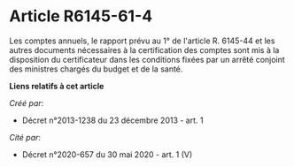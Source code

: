 # Article R6145-61-4

Les comptes annuels, le rapport prévu au 1° de l'article R. 6145-44 et les autres documents nécessaires à la certification
des comptes sont mis à la disposition du certificateur dans les conditions fixées par un arrêté conjoint des ministres
chargés du budget et de la santé.

**Liens relatifs à cet article**

_Créé par_:

  - Décret n°2013-1238 du 23 décembre 2013 - art. 1

_Cité par_:

  - Décret n°2020-657 du 30 mai 2020 - art. 1 (V)

